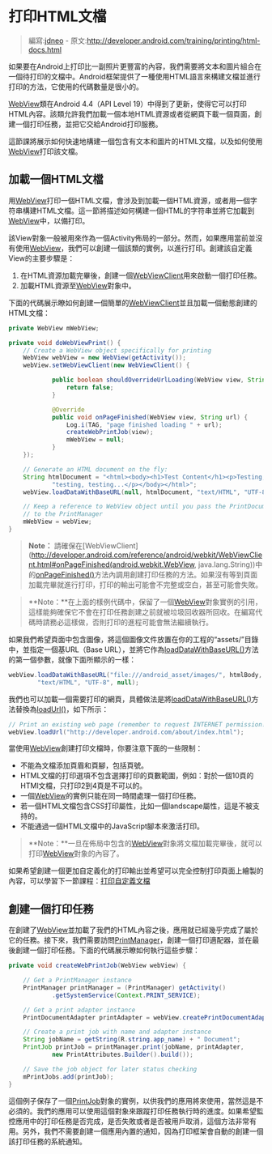 # 打印HTML文檔

> 編寫:[jdneo](https://github.com/jdneo) - 原文:<http://developer.android.com/training/printing/html-docs.html>

如果要在Android上打印比一副照片更豐富的內容，我們需要將文本和圖片組合在一個待打印的文檔中。Android框架提供了一種使用HTML語言來構建文檔並進行打印的方法，它使用的代碼數量是很小的。

[WebView](http://developer.android.com/reference/android/webkit/WebView.html)類在Android 4.4（API Level 19）中得到了更新，使得它可以打印HTML內容。該類允許我們加載一個本地HTML資源或者從網頁下載一個頁面，創建一個打印任務，並把它交給Android打印服務。

這節課將展示如何快速地構建一個包含有文本和圖片的HTML文檔，以及如何使用[WebView](http://developer.android.com/reference/android/webkit/WebView.html)打印該文檔。

## 加載一個HTML文檔

用[WebView](http://developer.android.com/reference/android/webkit/WebView.html)打印一個HTML文檔，會涉及到加載一個HTML資源，或者用一個字符串構建HTML文檔。這一節將描述如何構建一個HTML的字符串並將它加載到[WebView](http://developer.android.com/reference/android/webkit/WebView.html)中，以備打印。

該View對象一般被用來作為一個Activity佈局的一部分。然而，如果應用當前並沒有使用[WebView](http://developer.android.com/reference/android/webkit/WebView.html)，我們可以創建一個該類的實例，以進行打印。創建該自定義View的主要步驟是：
1. 在HTML資源加載完畢後，創建一個[WebViewClient](http://developer.android.com/reference/android/webkit/WebViewClient.html)用來啟動一個打印任務。
2. 加載HTML資源至[WebView](http://developer.android.com/reference/android/webkit/WebView.html)對象中。

下面的代碼展示瞭如何創建一個簡單的[WebViewClient](http://developer.android.com/reference/android/webkit/WebViewClient.html)並且加載一個動態創建的HTML文檔：

```java
private WebView mWebView;

private void doWebViewPrint() {
    // Create a WebView object specifically for printing
    WebView webView = new WebView(getActivity());
    webView.setWebViewClient(new WebViewClient() {

            public boolean shouldOverrideUrlLoading(WebView view, String url) {
                return false;
            }

            @Override
            public void onPageFinished(WebView view, String url) {
                Log.i(TAG, "page finished loading " + url);
                createWebPrintJob(view);
                mWebView = null;
            }
    });

    // Generate an HTML document on the fly:
    String htmlDocument = "<html><body><h1>Test Content</h1><p>Testing, " +
            "testing, testing...</p></body></html>";
    webView.loadDataWithBaseURL(null, htmlDocument, "text/HTML", "UTF-8", null);

    // Keep a reference to WebView object until you pass the PrintDocumentAdapter
    // to the PrintManager
    mWebView = webView;
}
```

> **Note：**
請確保在[WebViewClient](http://developer.android.com/reference/android/webkit/WebViewClient.html#onPageFinished(android.webkit.WebView, java.lang.String))中的<a href="http://developer.android.com/reference/android/webkit/WebViewClient.html#onPageFinished(android.webkit.WebView, java.lang.String)">onPageFinished()</a>方法內調用創建打印任務的方法。如果沒有等到頁面加載完畢就進行打印，打印的輸出可能會不完整或空白，甚至可能會失敗。

> **Note：**在上面的樣例代碼中，保留了一個[WebView](http://developer.android.com/reference/android/webkit/WebView.html)對象實例的引用，這樣能夠確保它不會在打印任務創建之前就被垃圾回收器所回收。在編寫代碼時請務必這樣做，否則打印的進程可能會無法繼續執行。

如果我們希望頁面中包含圖像，將這個圖像文件放置在你的工程的“assets/”目錄中，並指定一個基URL（Base URL），並將它作為<a href="http://developer.android.com/reference/android/webkit/WebView.html#loadDataWithBaseURL(java.lang.String, java.lang.String, java.lang.String, java.lang.String, java.lang.String)">loadDataWithBaseURL()</a>方法的第一個參數，就像下面所顯示的一樣：

```java
webView.loadDataWithBaseURL("file:///android_asset/images/", htmlBody,
        "text/HTML", "UTF-8", null);
```

我們也可以加載一個需要打印的網頁，具體做法是將<a href="http://developer.android.com/reference/android/webkit/WebView.html#loadDataWithBaseURL(java.lang.String, java.lang.String, java.lang.String, java.lang.String, java.lang.String)">loadDataWithBaseURL()</a>方法替換為<a href="http://developer.android.com/reference/android/webkit/WebView.html#loadUrl(java.lang.String)">loadUrl()</a>，如下所示：

```java
// Print an existing web page (remember to request INTERNET permission!):
webView.loadUrl("http://developer.android.com/about/index.html");
```

當使用[WebView](http://developer.android.com/reference/android/webkit/WebView.html)創建打印文檔時，你要注意下面的一些限制：
* 不能為文檔添加頁眉和頁腳，包括頁號。
* HTML文檔的打印選項不包含選擇打印的頁數範圍，例如：對於一個10頁的HTMl文檔，只打印2到4頁是不可以的。
* 一個[WebView](http://developer.android.com/reference/android/webkit/WebView.html)的實例只能在同一時間處理一個打印任務。
* 若一個HTML文檔包含CSS打印屬性，比如一個landscape屬性，這是不被支持的。
* 不能通過一個HTML文檔中的JavaScript腳本來激活打印。

> **Note：**一旦在佈局中包含的[WebView](http://developer.android.com/reference/android/webkit/WebView.html)對象將文檔加載完畢後，就可以打印[WebView](http://developer.android.com/reference/android/webkit/WebView.html)對象的內容了。

如果希望創建一個更加自定義化的打印輸出並希望可以完全控制打印頁面上繪製的內容，可以學習下一節課程：[打印自定義文檔](custom-docs.html)

## 創建一個打印任務

在創建了[WebView](http://developer.android.com/reference/android/webkit/WebView.html)並加載了我們的HTML內容之後，應用就已經幾乎完成了屬於它的任務。接下來，我們需要訪問[PrintManager](http://developer.android.com/reference/android/print/PrintManager.html)，創建一個打印適配器，並在最後創建一個打印任務。下面的代碼展示瞭如何執行這些步驟：

```java
private void createWebPrintJob(WebView webView) {

    // Get a PrintManager instance
    PrintManager printManager = (PrintManager) getActivity()
            .getSystemService(Context.PRINT_SERVICE);

    // Get a print adapter instance
    PrintDocumentAdapter printAdapter = webView.createPrintDocumentAdapter();

    // Create a print job with name and adapter instance
    String jobName = getString(R.string.app_name) + " Document";
    PrintJob printJob = printManager.print(jobName, printAdapter,
            new PrintAttributes.Builder().build());

    // Save the job object for later status checking
    mPrintJobs.add(printJob);
}
```

這個例子保存了一個[PrintJob](http://developer.android.com/reference/android/print/PrintJob.html)對象的實例，以供我們的應用將來使用，當然這是不必須的。我們的應用可以使用這個對象來跟蹤打印任務執行時的進度。如果希望監控應用中的打印任務是否完成，是否失敗或者是否被用戶取消，這個方法非常有用。另外，我們不需要創建一個應用內置的通知，因為打印框架會自動的創建一個該打印任務的系統通知。
